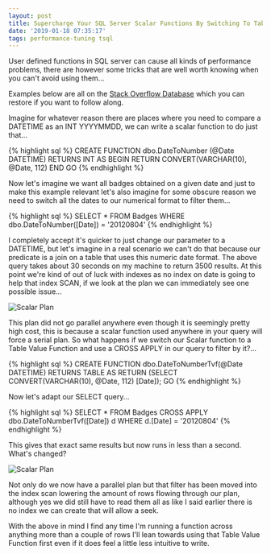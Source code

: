 ```yaml
---
layout: post
title: Supercharge Your SQL Server Scalar Functions By Switching To Table Value Functions
date: '2019-01-18 07:35:17'
tags: performance-tuning tsql
---
```

User defined functions in SQL server can cause all kinds of performance problems, there are however some tricks that are well worth knowing when you can't avoid using them...

Examples below are all on the [Stack Overflow Database](https://www.brentozar.com/archive/2015/10/how-to-download-the-stack-overflow-database-via-bittorrent/) which you can restore if you want to follow along.

Imagine for whatever reason there are places where you need to compare a DATETIME as an INT YYYYMMDD, we can write a scalar function to do just that...

{% highlight sql %}
CREATE FUNCTION dbo.DateToNumber (@Date DATETIME) RETURNS INT AS
BEGIN
RETURN CONVERT(VARCHAR(10), @Date, 112)
END
GO
{% endhighlight %}

Now let's imagine we want all badges obtained on a given date and just to make this example relevant let's also imagine for some obscure reason we need to switch all the dates to our numerical format to filter them...

{% highlight sql %}
SELECT * FROM Badges WHERE dbo.DateToNumber([Date]) = '20120804'
{% endhighlight %}

I completely accept it's quicker to just change our parameter to a DATETIME, but let's imagine in a real scenario we can't do that because our predicate is a join on a table that uses this numeric date format. The above query takes about 30 seconds on my machine to return 3500 results. At this point we're kind of out of luck with indexes as no index on date is going to help that index SCAN, if we look at the plan we can immediately see one possible issue...

![Scalar Plan]({{site.url}}/content/images/2019-TVP-UDF/udf-plan.PNG)

This plan did not go parallel anywhere even though it is seemingly pretty high cost, this is because a scalar function used anywhere in your query will force a serial plan. So what happens if we switch our Scalar function to a Table Value Function and use a CROSS APPLY in our query to filter by it?...

{% highlight sql %}
CREATE FUNCTION dbo.DateToNumberTvf(@Date DATETIME)
RETURNS TABLE
AS
RETURN (SELECT CONVERT(VARCHAR(10), @Date, 112) [Date]);
GO
{% endhighlight %}

Now let's adapt our SELECT query...

{% highlight sql %}
SELECT * FROM 
	Badges 
	CROSS APPLY dbo.DateToNumberTvf([Date]) d
WHERE d.[Date] = '20120804'
{% endhighlight %}

This gives that exact same results but now runs in less than a second. What's changed? 

![Scalar Plan]({{site.url}}/content/images/2019-TVP-UDF/tvf-plan.PNG)

Not only do we now have a parallel plan but that filter has been moved into the index scan lowering the amount of rows flowing through our plan, although yes we did still have to read them all as like I said earlier there is no index we can create that will allow a seek.

With the above in mind I find any time I'm running a function across anything more than a couple of rows I'll lean towards using that Table Value Function first even if it does feel a little less intuitive to write.





